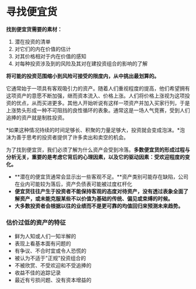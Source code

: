 # 寻找便宜货

**找到便宜货需要的素材：**

1. 潜在投资的清单
2. 对它们的内在价值的估计
3. 对其价格相对于内在价值的感知
4. 对每种投资涉及到的风险及其对在建投资组合的影响的了解

**将可能的投资范围缩小到风险可接受的限度内，从中挑出最划算的。**

它通常始于一项具有客观吸引力的资产。随着人们重视程度的提高，他们希望拥有这项资产的意愿不断加强，继而资本流入、价格上涨。人们将价格上涨视为这项投资的优点，从而买进更多。其他人开始听说有这样一项资产并加入买家行列，于是上涨势头形成一种不可阻挡的良性循环的表象。通常这是一场人气竞赛，受到人们追捧的资产就是制胜投资。

*如果这种情况持续的时间足够长、积聚的力量足够大，投资就会变成泡沫。*泡沫为善于思考的投资者提供了许多卖出和卖空的机会。

为了找到便宜货，我们必须了解为什么资产会受到冷落。**多数便宜货的形成过程与分析无关，重要的是考虑它背后的心理因素，以及它的驱动因素：受欢迎程度的变化。**

- **潜在的便宜货通常会显示出一些客观不足。**资产类别可能存在缺陷，公司在业内可能较为落后，资产负债表可能被过度杠杆化
- **便宜货往往产生于投资者不能保持客观的态度对待资产，没有透过表象全面了解资产，或未能克服某些不以价值为基础的传统、偏见或束缚的时候。**
- **大多数投资者会根据以往的业绩而不是更可靠的均值回归来预测未来趋势。**

### 估价过低的资产的特征

- 鲜为人知或人们一知半解的
- 表现上看基本面有问题的
- 有争议、不合时宜或令人恐慌的
- 被认为不适于"正规"投资组合的
- 不被欣赏、不受欢迎和不受追捧的
- 收益不佳的追踪记录
- 最近有亏损问题、没有资本增益的